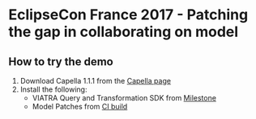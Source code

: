 # EclipseCon France 2017 - Patching the gap in collaborating on model

## How to try the demo

1. Download Capella 1.1.1 from the [Capella page](https://polarsys.org/capella/download.html)
1. Install the following:
   * VIATRA Query and Transformation SDK from [Milestone](http://download.eclipse.org/viatra/updates/milestone)
   * Model Patches from [CI build](https://hudson.eclipse.org/diffmerge/job/emf-diffmerge-patch-master/lastSuccessfulBuild/artifact/releng/org.eclipse.emf.diffmerge.patch.update/target/repository)
   
